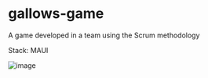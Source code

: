 # gallows-game
A game developed in a team using the Scrum methodology

Stack: MAUI

![image](https://github.com/artikstur/gallows-game-maui/assets/33318896/2f687a0e-1613-4ada-962c-33bc87a51d7f)

